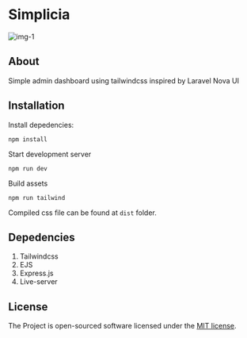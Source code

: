 # Simplicia

![[img-1](https://i.ibb.co/9pSJL8N/simplicia.png)](https://i.ibb.co/9pSJL8N/simplicia.png)

## About
Simple admin dashboard using tailwindcss inspired by Laravel Nova UI

## Installation
Install depedencies:
```
npm install
```

Start development server
```
npm run dev
```

Build assets
```
npm run tailwind
```

Compiled css file can be found at `dist` folder.

## Depedencies
1. Tailwindcss
2. EJS
3. Express.js
4. Live-server

## License
The Project is open-sourced software licensed under the [MIT license](https://opensource.org/licenses/MIT).
